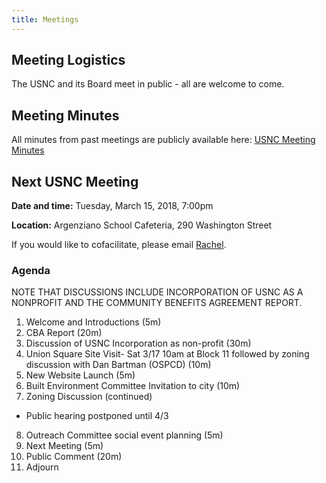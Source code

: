 ```yaml
---
title: Meetings
---
```


## Meeting Logistics

The USNC and its Board meet in public - all are welcome to come.

## Meeting Minutes

All minutes from past meetings are publicly available here: [USNC Meeting Minutes](https://drive.google.com/open?id=1cYUa0aivIIH-yvfJe61SUdinDMtkb1WO)

## Next USNC Meeting

**Date and time:** Tuesday, March 15, 2018, 7:00pm

**Location:** Argenziano School Cafeteria, 290 Washington Street

If you would like to cofacilitate, please email [Rachel](mailto:rachjweil@gmail.com).

### Agenda

NOTE THAT DISCUSSIONS INCLUDE INCORPORATION OF USNC AS A NONPROFIT AND THE COMMUNITY BENEFITS AGREEMENT REPORT.

1. Welcome and Introductions (5m)
2. CBA Report (20m)
3. Discussion of USNC Incorporation as non-profit (30m)
4. Union Square Site Visit- Sat 3/17 10am at Block 11 followed by zoning discussion with Dan Bartman (OSPCD) (10m)
5. New Website Launch (5m)
6. Built Environment Committee Invitation to city (10m)
7. Zoning Discussion (continued)
  * Public hearing postponed until 4/3
8. Outreach Committee social event planning (5m)
9. Next Meeting (5m)
10. Public Comment (20m)
11. Adjourn
